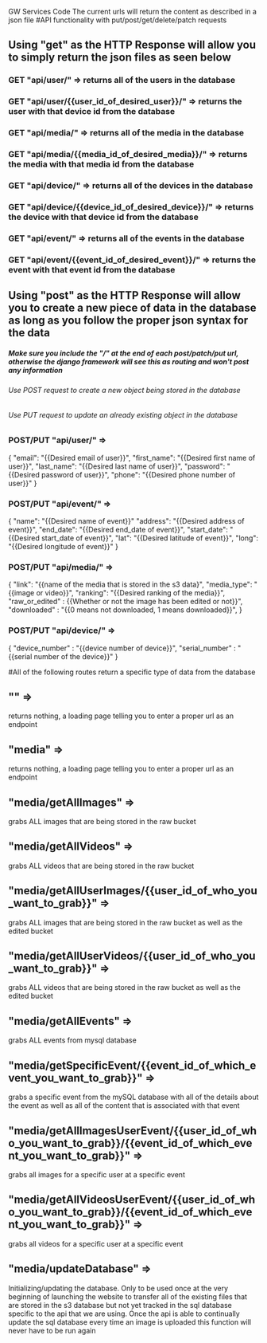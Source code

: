 GW Services Code
The current urls will return the content as described in a json file
#API functionality with put/post/get/delete/patch requests

## Using "get" as the HTTP Response will allow you to simply return the json files as seen below
### GET "api/user/" => returns all of the users in the database
### GET "api/user/{{user_id_of_desired_user}}/" => returns the user with that device id from the database
### GET "api/media/" => returns all of the media in the database
### GET "api/media/{{media_id_of_desired_media}}/" => returns the media with that media id from the database
### GET "api/device/" => returns all of the devices in the database
### GET "api/device/{{device_id_of_desired_device}}/" => returns the device with that device id from the database
### GET "api/event/" => returns all of the events in the database
### GET "api/event/{{event_id_of_desired_event}}/" => returns the event with that event id from the database

## Using "post" as the HTTP Response will allow you to create a new piece of data in the database as long as you follow the proper json syntax for the data
####
##### Make sure you include the "/" at the end of each post/patch/put url, otherwise the django framework will see this as routing and won't post any information
###### Use POST request to create a new object being stored in the database
###### Use PUT request to update an already existing object in the database
### POST/PUT "api/user/" => 
{
    "email": "{{Desired email of user}}",
    "first_name": "{{Desired first name of user}}",
    "last_name": "{{Desired last name of user}}",
    "password": "{{Desired password of user}}",
    "phone": "{{Desired phone number of user}}"
}
### POST/PUT "api/event/" => 
{
    "name": "{{Desired name of event}}"
    "address": "{{Desired address of event}}",
    "end_date": "{{Desired end_date of event}}",
    "start_date": "{{Desired start_date of event}}",
    "lat": "{{Desired latitude of event}}",
    "long": "{{Desired longitude of event}}"
}
### POST/PUT "api/media/" => 
{
    "link": "{{name of the media that is stored in the s3 data}",
    "media_type": "{{image or video}}",
    "ranking": "{{Desired ranking of the media}}",
    "raw_or_edited" : {{Whether or not the image has been edited or not}}",
    "downloaded" : "{{0 means not downloaded, 1 means downloaded}}",
}
### POST/PUT "api/device/" => 
{
    "device_number" : "{{device number of device}}",
    "serial_number" : "{{serial number of the device}}"
}

#All of the following routes return a specific type of data from the database
## **""** => 
returns nothing, a loading page telling you to enter a proper url as an endpoint
## **"media"** => 
returns nothing, a loading page telling you to enter a proper url as an endpoint
## **"media/getAllImages"** => 
grabs ALL images that are being stored in the raw bucket
## **"media/getAllVideos"** => 
grabs ALL videos that are being stored in the raw bucket
## **"media/getAllUserImages/{{user_id_of_who_you_want_to_grab}}"** => 
grabs ALL images that are being stored in the raw bucket as well as the edited bucket
## **"media/getAllUserVideos/{{user_id_of_who_you_want_to_grab}}"** => 
grabs ALL videos that are being stored in the raw bucket as well as the edited bucket
## **"media/getAllEvents"** => 
grabs ALL events from mysql database
## **"media/getSpecificEvent/{{event_id_of_which_event_you_want_to_grab}}"** => 
grabs a specific event from the mySQL database with all of the details about the event as well as all of the content that is associated with that event
## **"media/getAllImagesUserEvent/{{user_id_of_who_you_want_to_grab}}/{{event_id_of_which_event_you_want_to_grab}}"** => 
grabs all images for a specific user at a specific event
## **"media/getAllVideosUserEvent/{{user_id_of_who_you_want_to_grab}}/{{event_id_of_which_event_you_want_to_grab}}"** => 
grabs all videos for a specific user at a specific event
## **"media/updateDatabase"** => 
Initializing/updating the database. Only to be used once at the very beginning of launching the website to transfer all of the existing files that are stored in the s3 database but not yet tracked in the sql database specific to the api that we are using. Once the api is able to continually update the sql database every time an image is uploaded this function will never have to be run again
